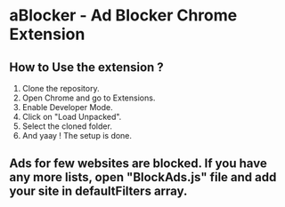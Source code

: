 # aBlocker - Ad Blocker Chrome Extension

## How to Use the extension ?
1. Clone the repository.
2. Open Chrome and go to Extensions.
3. Enable Developer Mode.
4. Click on "Load Unpacked".
5. Select the cloned folder.
6. And yaay ! The setup is done.


## Ads for few websites are blocked. If you have any more lists, open "BlockAds.js" file and add your site in defaultFilters array.
